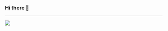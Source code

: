 ### Hi there 👋
---
<a href="https://github.com/srsathish92">
  <img align="center" src="https://github-readme-stats.vercel.app/api?username=srsathish92&count_private=true&show_icons=true&include_all_commits=true" />
</a>
<!--<a href="https://github.com/srsathish92">
  <img align="center" src="https://github-readme-stats.vercel.app/api/top-langs/?username=srsathish92&layout=compact" />
</a>-->
<!--
**srsathish92/srsathish92** is a ✨ _special_ ✨ repository because its `README.md` (this file) appears on your GitHub profile.

Here are some ideas to get you started:

- 🔭 I’m currently working on ...
- 🌱 I’m currently learning ...
- 👯 I’m looking to collaborate on ...
- 🤔 I’m looking for help with ...
- 💬 Ask me about ...
- 📫 How to reach me: ...
- 😄 Pronouns: ...
- ⚡ Fun fact: ...
-->
